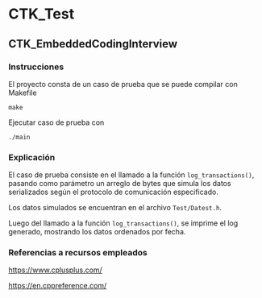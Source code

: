 # CTK_Test
## CTK_EmbeddedCodingInterview

### Instrucciones
El proyecto consta de un caso de prueba que se puede compilar con Makefile
```
make
```

Ejecutar caso de prueba con
```
./main
```

### Explicación


El caso de prueba consiste en el llamado a la función `log_transactions()`,
pasando como parámetro un arreglo de bytes que simula los datos serializados
según el protocolo de comunicación especificado.

Los datos simulados se encuentran en el archivo `Test/Datest.h`.

Luego del llamado a la función `log_transactions()`, se imprime el log generado, mostrando
los datos ordenados por fecha.

### Referencias a recursos empleados

https://www.cplusplus.com/

https://en.cppreference.com/